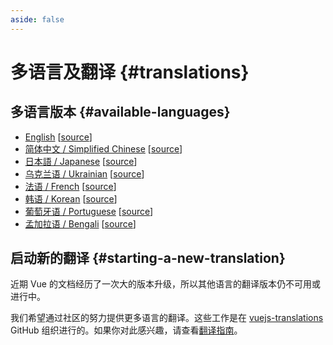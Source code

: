 ```yaml
---
aside: false
---
```


# 多语言及翻译 {#translations}

## 多语言版本 {#available-languages}

- [English](https://vuejs.org/) [[source](https://github.com/vuejs/docs)]
- [简体中文 / Simplified Chinese](https://cn.vuejs.org/) [[source](https://github.com/vuejs-translations/docs-zh-cn)]
- [日本語 / Japanese](https://ja.vuejs.org/) [[source](https://github.com/vuejs-translations/docs-ja)]
- [乌克兰语 / Ukrainian](https://ua.vuejs.org/) [[source](https://github.com/vuejs-translations/docs-uk)]
- [法语 / French](https://fr.vuejs.org) [[source](https://github.com/vuejs-translations/docs-fr)]
- [韩语 / Korean](https://ko.vuejs.org) [[source](https://github.com/vuejs-translations/docs-ko)]
- [葡萄牙语 / Portuguese](https://pt.vuejs.org) [[source](https://github.com/vuejs-translations/docs-pt)]
- [孟加拉语 / Bengali](https://bn.vuejs.org) [[source](https://github.com/vuejs-translations/docs-bn)]

<!-- ## 翻译中的语言 {#work-in-progress-languages} -->

## 启动新的翻译 {#starting-a-new-translation}

近期 Vue 的文档经历了一次大的版本升级，所以其他语言的翻译版本仍不可用或进行中。

我们希望通过社区的努力提供更多语言的翻译。这些工作是在 [vuejs-translations](https://github.com/vuejs-translations/) GitHub 组织进行的。如果你对此感兴趣，请查看[翻译指南](https://github.com/vuejs-translations/guidelines/blob/main/README.md)。
